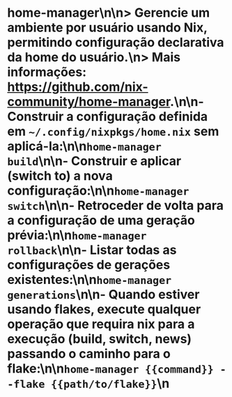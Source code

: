 # home-manager\n\n> Gerencie um ambiente por usuário usando Nix, permitindo configuração declarativa da home do usuário.\n> Mais informações:  <https://github.com/nix-community/home-manager>.\n\n- Construir a configuração definida em `~/.config/nixpkgs/home.nix` sem aplicá-la:\n\n`home-manager build`\n\n- Construir e aplicar (switch to) a nova configuração:\n\n`home-manager switch`\n\n- Retroceder de volta para a configuração de uma geração prévia:\n\n`home-manager rollback`\n\n- Listar todas as configurações de gerações existentes:\n\n`home-manager generations`\n\n- Quando estiver usando flakes, execute qualquer operação que requira nix para a execução (build, switch, news) passando o caminho para o flake:\n\n`home-manager {{command}} --flake {{path/to/flake}}`\n

